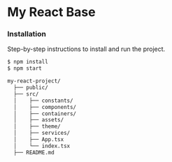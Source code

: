 # My React Base

### Installation

Step-by-step instructions to install and run the project.

```bash
$ npm install
$ npm start

my-react-project/
  ├── public/
  ├── src/
  │    ├── constants/
  │    ├── components/
  │    ├── containers/
  │    ├── assets/
  │    ├── theme/
  │    ├── services/
  │    ├── App.tsx
  │    └── index.tsx
  ├── README.md


```
